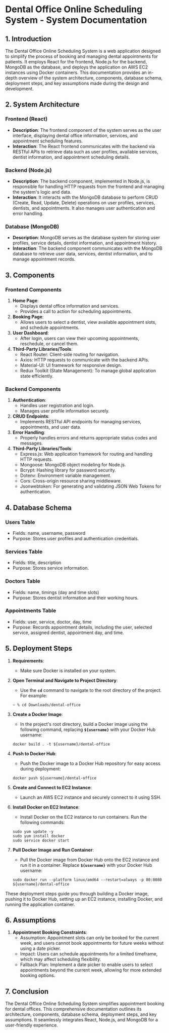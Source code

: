 # Dental Office Online Scheduling System - System Documentation

## **1. Introduction**

The Dental Office Online Scheduling System is a web application designed to simplify the process of booking and managing dental appointments for patients. It employs React for the frontend, Node.js for the backend, MongoDB as the database, and deploys the application on AWS EC2 instances using Docker containers. This documentation provides an in-depth overview of the system architecture, components, database schema, deployment steps, and key assumptions made during the design and development.

## **2. System Architecture**

### **Frontend (React)**

- **Description**: The frontend component of the system serves as the user interface, displaying dental office information, services, and appointment scheduling features.
- **Interaction**: The React frontend communicates with the backend via RESTful APIs to retrieve data such as user profiles, available services, dentist information, and appointment scheduling details.

### **Backend (Node.js)**

- **Description**: The backend component, implemented in Node.js, is responsible for handling HTTP requests from the frontend and managing the system's logic and data.
- **Interaction**: It interacts with the MongoDB database to perform CRUD (Create, Read, Update, Delete) operations on user profiles, services, dentists, and appointments. It also manages user authentication and error handling.

### **Database (MongoDB)**

- **Description**: MongoDB serves as the database system for storing user profiles, service details, dentist information, and appointment history.
- **Interaction**: The backend component communicates with the MongoDB database to retrieve user data, services, dentist information, and to manage appointment records.

## **3. Components**

### **Frontend Components**

1. **Home Page**:
    - Displays dental office information and services.
    - Provides a call to action for scheduling appointments.
2. **Booking Page**:
    - Allows users to select a dentist, view available appointment slots, and schedule appointments.
3. **User Dashboard**:
    - After login, users can view their upcoming appointments, reschedule, or cancel them.
4. **Third-Party Libraries/Tools**:
    - React Router: Client-side routing for navigation.
    - Axios: HTTP requests to communicate with the backend APIs.
    - Material-UI: UI framework for responsive design.
    - Redux Toolkit (State Management): To manage global application state efficiently.

### **Backend Components**

1. **Authentication**:
    - Handles user registration and login.
    - Manages user profile information securely.
2. **CRUD Endpoints**:
    - Implements RESTful API endpoints for managing services, appointments, and user data.
3. **Error Handling**:
    - Properly handles errors and returns appropriate status codes and messages.
4. **Third-Party Libraries/Tools**:
    - Express.js: Web application framework for routing and handling HTTP requests.
    - Mongoose: MongoDB object modeling for Node.js.
    - Bcrypt: Hashing library for password security.
    - Dotenv: Environment variable management.
    - Cors: Cross-origin resource sharing middleware.
    - Jsonwebtoken: For generating and validating JSON Web Tokens for authentication.

## **4. Database Schema**

### **Users Table**

- Fields: name, username, password
- Purpose: Stores user profiles and authentication credentials.

### **Services Table**

- Fields: title, description
- Purpose: Stores service information.

### **Doctors Table**

- Fields: name, timings (day and time slots)
- Purpose: Stores dentist information and their working hours.

### **Appointments Table**

- Fields: user, service, doctor, day, time
- Purpose: Records appointment details, including the user, selected service, assigned dentist, appointment day, and time.

## **5. Deployment Steps**

1. **Requirements**:
    - Make sure Docker is installed on your system.
2. **Open Terminal and Navigate to Project Directory**:
    - Use the **`cd`** command to navigate to the root directory of the project. For example:
    
    ```
    ~ % cd Downloads/dental-office
    ```
    
3. **Create a Docker Image**:
    - In the project's root directory, build a Docker image using the following command, replacing **`${username}`** with your Docker Hub username:
    
    ```
    docker build . -t ${username}/dental-office
    ```
    
4. **Push to Docker Hub**:
    - Push the Docker image to a Docker Hub repository for easy access during deployment:
    
    ```
    docker push ${username}/dental-office
    ```
    
5. **Create and Connect to EC2 Instance**:
    - Launch an AWS EC2 instance and securely connect to it using SSH.
6. **Install Docker on EC2 Instance**:
    - Install Docker on the EC2 instance to run containers. Run the following commands:
    
    ```
    sudo yum update -y
    sudo yum install docker
    sudo service docker start
    ```
    
7. **Pull Docker Image and Run Container**:
    - Pull the Docker image from Docker Hub onto the EC2 instance and run it in a container. Replace **`${username}`** with your Docker Hub username:
    
    ```
    sudo docker run --platform linux/amd64 --restart=always -p 80:8080 ${username}/dental-office
    ```
    

These deployment steps guide you through building a Docker image, pushing it to Docker Hub, setting up an EC2 instance, installing Docker, and running the application container.

## **6. Assumptions**

1. **Appointment Booking Constraints**:
    - Assumption: Appointment slots can only be booked for the current week, and users cannot book appointments for future weeks without using a date picker.
    - Impact: Users can schedule appointments for a limited timeframe, which may affect scheduling flexibility.
    - Fallback Plan: Implement a date picker to enable users to select appointments beyond the current week, allowing for more extended booking options.

## 7. Conclusion

The Dental Office Online Scheduling System simplifies appointment booking for dental offices. This comprehensive documentation outlines its architecture, components, database schema, deployment steps, and key assumptions. It seamlessly integrates React, Node.js, and MongoDB for a user-friendly experience.